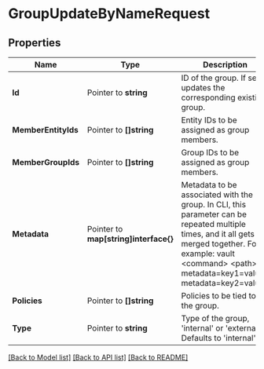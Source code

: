 # GroupUpdateByNameRequest


## Properties

Name | Type | Description | Notes
------------ | ------------- | ------------- | -------------
**Id** | Pointer to **string** | ID of the group. If set, updates the corresponding existing group. | [optional] 
**MemberEntityIds** | Pointer to **[]string** | Entity IDs to be assigned as group members. | [optional] 
**MemberGroupIds** | Pointer to **[]string** | Group IDs to be assigned as group members. | [optional] 
**Metadata** | Pointer to **map[string]interface{}** | Metadata to be associated with the group. In CLI, this parameter can be repeated multiple times, and it all gets merged together. For example: vault &lt;command&gt; &lt;path&gt; metadata&#x3D;key1&#x3D;value1 metadata&#x3D;key2&#x3D;value2 | [optional] 
**Policies** | Pointer to **[]string** | Policies to be tied to the group. | [optional] 
**Type** | Pointer to **string** | Type of the group, &#x27;internal&#x27; or &#x27;external&#x27;. Defaults to &#x27;internal&#x27; | [optional] 





[[Back to Model list]](../README.md#documentation-for-models) [[Back to API list]](../README.md#documentation-for-api-endpoints) [[Back to README]](../README.md)


